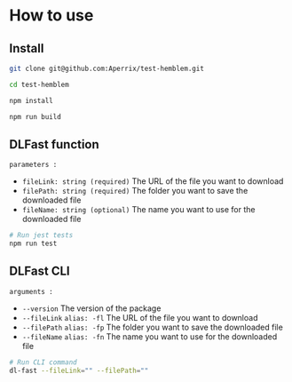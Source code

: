 # How to use

## Install

```bash
git clone git@github.com:Aperrix/test-hemblem.git

cd test-hemblem

npm install

npm run build
```

## DLFast function

`parameters :`

-   `fileLink: string (required)` The URL of the file you want to download
-   `filePath: string (required)` The folder you want to save the downloaded file
-   `fileName: string (optional)` The name you want to use for the downloaded file

```bash
# Run jest tests
npm run test
```

## DLFast CLI

`arguments :`

-   `--version` The version of the package
-   `--fileLink` `alias: -fl` The URL of the file you want to download
-   `--filePath` `alias: -fp` The folder you want to save the downloaded file
-   `--fileName` `alias: -fn` The name you want to use for the downloaded file

```bash
# Run CLI command
dl-fast --fileLink="" --filePath=""
```
